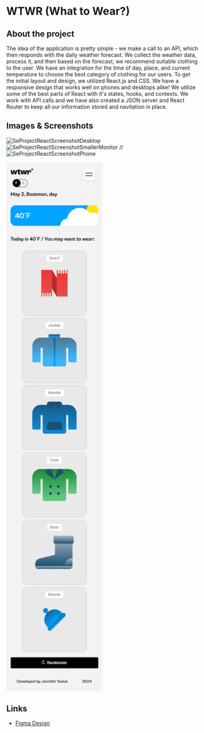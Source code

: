 # WTWR (What to Wear?)

## About the project

The idea of the application is pretty simple - we make a call to an API, which then responds with the daily weather forecast. We collect the weather data, process it, and then based on the forecast, we recommend suitable clothing to the user. We have an integration for the time of day, place, and current temperature to choose the best category of clothing for our users. To get the initial layout and design, we utilized React.js and CSS. We have a responsive design that works well on phones and desktops alike! We utilize some of the best parts of React with it's states, hooks, and contexts. We work with API calls and we have also created a JSON server and React Router to keep all our information stored and navitation in place.

## Images & Screenshots

![SeProjectReactScreenshotDesktop](https://github.com/jennysukut/se_project_react/assets/154376758/0ed53676-03c9-4560-9496-eb1a008ae7bf)
![SeProjectReactScreenshotSmallerMonitor](https://github.com/jennysukut/se_project_react/assets/154376758/7b469421-b124-4775-bfef-b35f56d8adee) // ![SeProjectReactScreenshotPhone](https://github.com/jennysukut/se_project_react/assets/154376758/0e143ef4-23c6-40e2-8746-d4f215c4f8f3)

<img src="./src/images/SeProjectReactScreenshotPhone.png" width=50% height=50%>

## Links

- [Figma Design](https://www.figma.com/file/DTojSwldenF9UPKQZd6RRb/Sprint-10%3A-WTWR)
